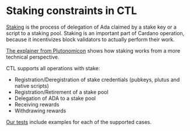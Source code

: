 <!-- DOCTOC SKIP -->

# Staking constraints in CTL

[Staking](https://cardano.org/stake-pool-delegation/) is the process of delegation of Ada claimed by a stake key or a script to a staking pool. Staking is an important part of Cardano operation, because it incentivizes block validators to actually perform their work.

[The explainer from Plutonomicon](https://github.com/Plutonomicon/plutonomicon/blob/main/stake-scripts.md) shows how staking works from a more technical perspective.

CTL supports all operations with stake:

- Registration/Deregistration of stake credentials (pubkeys, plutus and native scripts)
- Registration/Retirement of a stake pool
- Delegation of ADA to a stake pool
- Receiving rewards
- Withdrawing rewards

[Our tests](../test/Testnet/Staking.purs) include examples for each of the supported cases.
